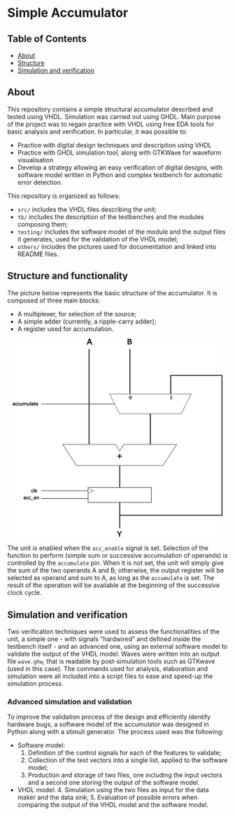 # Simple Accumulator

## Table of Contents

- [About](#about)
- [Structure](#structure)
- [Simulation and verification](#testbench)

## About <a name = "about"></a>

This repository contains a simple structural accumulator described and tested using VHDL. Simulation was carried out using GHDL. Main purpose of the project was to regain practice with VHDL using free EDA tools for basic analysis and verification.
In particular, it was possible to:
+ Practice with digital design techniques and description using VHDL
+ Practice with GHDL simulation tool, along with GTKWave for waveform visualisation
+ Develop a strategy allowing an easy verification of digital designs, with software model written in Python and complex testbench for automatic error detection.

This repository is organized as follows:
+ `src/` includes the VHDL files describing the unit;
+ `tb/` includes the description of the testbenches and the modules composing them;
+ `testing/` includes the software model of the module and the output files it generates, used for the validation of the VHDL model;
+ `others/` includes the pictures used for documentation and linked into README files. 

## Structure and functionality<a name = "structure"></a>

The picture below represents the basic structure of the accumulator. It is composed of three main blocks:
- A multiplexer, for selection of the source;
- A simple adder (currently, a ripple-carry adder);
- A register used for accumulation.
  
<p align="center">
  <img src="https://github.com/rob-dbl/accumulator/blob/main/others/schematic.png" width="480">
</p>
  
The unit is enabled when the `acc_enable` signal is set.
Selection of the function to perform (simple sum or successive accumulation of operands) is controlled by the `accumulate` pin. When it is not set, the unit will simply give the sum of the two operands A and B; otherwise, the output register will be selected as operand and sum to A, as long as the `accumulate` is set. The result of the operation will be available at the beginning of the successive clock cycle.

## Simulation and verification<a name = "testbench"></a>

Two verification techniques were used to assess the functionalities of the unit, a simple one - with signals "hardwired" and defined inside the testbench itself - and an advanced one, using an external software model to validate the output of the VHDL model.
Waves were written into an output file `wave.ghw`, that is readable by post-simulation tools such as GTKwave (used in this case).
The commands used for analysis, elaboration and simulation were all included into a script files to ease and speed-up the simulation process.

### Advanced simulation and validation
To improve the validation process of the design and efficiently identify hardware bugs, a software model of the accumulator was designed in Python along with a stimuli generator.
The process used was the following:
+ Software model:
  1. Definition of the control signals for each of the features to validate;
  2. Collection of the test vectors into a single list, applied to the software model;
  3. Production and storage of two files, one including the input vectors and a second one storing the output of the software model.
+ VHDL model:
  4. Simulation using the two files as input for the data maker and the data sink;
  5. Evaluation of possible errors when comparing the output of the VHDL model and the software model.

